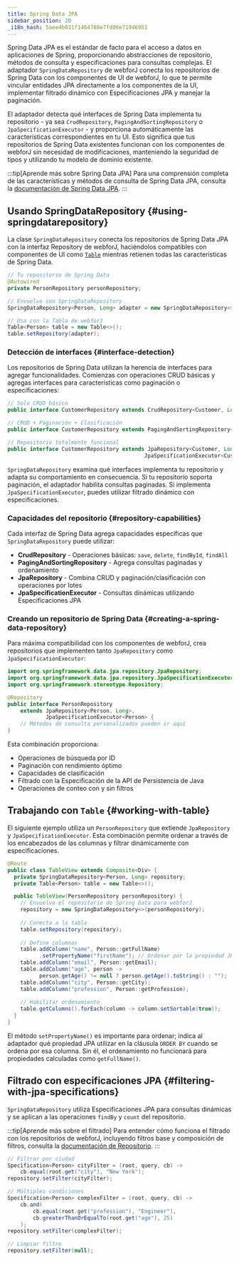 ```yaml
---
title: Spring Data JPA
sidebar_position: 20
_i18n_hash: 5aee4b031f1464780e7fd06e71946951
---
```

Spring Data JPA es el estándar de facto para el acceso a datos en aplicaciones de Spring, proporcionando abstracciones de repositorio, métodos de consulta y especificaciones para consultas complejas. El adaptador `SpringDataRepository` de webforJ conecta los repositorios de Spring Data con los componentes de UI de webforJ, lo que te permite vincular entidades JPA directamente a los componentes de la UI, implementar filtrado dinámico con Especificaciones JPA y manejar la paginación.

El adaptador detecta qué interfaces de Spring Data implementa tu repositorio - ya sea `CrudRepository`, `PagingAndSortingRepository` o `JpaSpecificationExecutor` - y proporciona automáticamente las características correspondientes en tu UI. Esto significa que tus repositorios de Spring Data existentes funcionan con los componentes de webforJ sin necesidad de modificaciones, manteniendo la seguridad de tipos y utilizando tu modelo de dominio existente.

:::tip[Aprende más sobre Spring Data JPA]
Para una comprensión completa de las características y métodos de consulta de Spring Data JPA, consulta la [documentación de Spring Data JPA](https://docs.spring.io/spring-data/jpa/reference/).
:::

## Usando SpringDataRepository {#using-springdatarepository}

La clase `SpringDataRepository` conecta los repositorios de Spring Data JPA con la interfaz Repository de webforJ, haciéndolos compatibles con componentes de UI como [`Table`](../../components/table/overview) mientras retienen todas las características de Spring Data.

```java
// Tu repositorio de Spring Data
@Autowired
private PersonRepository personRepository;

// Envuelve con SpringDataRepository
SpringDataRepository<Person, Long> adapter = new SpringDataRepository<>(personRepository);

// Usa con la Tabla de webforJ
Table<Person> table = new Table<>();
table.setRepository(adapter);
```

### Detección de interfaces {#interface-detection}

Los repositorios de Spring Data utilizan la herencia de interfaces para agregar funcionalidades. Comienzas con operaciones CRUD básicas y agregas interfaces para características como paginación o especificaciones:

```java
// Solo CRUD básico
public interface CustomerRepository extends CrudRepository<Customer, Long> {}

// CRUD + Paginación + Clasificación
public interface CustomerRepository extends PagingAndSortingRepository<Customer, Long> {}

// Repositorio totalmente funcional
public interface CustomerRepository extends JpaRepository<Customer, Long>, 
                                           JpaSpecificationExecutor<Customer> {}
```

`SpringDataRepository` examina qué interfaces implementa tu repositorio y adapta su comportamiento en consecuencia. Si tu repositorio soporta paginación, el adaptador habilita consultas paginadas. Si implementa `JpaSpecificationExecutor`, puedes utilizar filtrado dinámico con especificaciones.

### Capacidades del repositorio {#repository-capabilities}

Cada interfaz de Spring Data agrega capacidades específicas que `SpringDataRepository` puede utilizar:

- **CrudRepository** - Operaciones básicas: `save`, `delete`, `findById`, `findAll`
- **PagingAndSortingRepository** - Agrega consultas paginadas y ordenamiento
- **JpaRepository** - Combina CRUD y paginación/clasificación con operaciones por lotes
- **JpaSpecificationExecutor** - Consultas dinámicas utilizando Especificaciones JPA

### Creando un repositorio de Spring Data {#creating-a-spring-data-repository}

Para máxima compatibilidad con los componentes de webforJ, crea repositorios que implementen tanto `JpaRepository` como `JpaSpecificationExecutor`:

```java title="PersonRepository.java"
import org.springframework.data.jpa.repository.JpaRepository;
import org.springframework.data.jpa.repository.JpaSpecificationExecutor;
import org.springframework.stereotype.Repository;

@Repository
public interface PersonRepository
    extends JpaRepository<Person, Long>,
            JpaSpecificationExecutor<Person> {
    // Métodos de consulta personalizados pueden ir aquí
}
```

Esta combinación proporciona:

- Operaciones de búsqueda por ID
- Paginación con rendimiento óptimo
- Capacidades de clasificación
- Filtrado con la Especificación de la API de Persistencia de Java
- Operaciones de conteo con y sin filtros

## Trabajando con `Table` {#working-with-table}

El siguiente ejemplo utiliza un `PersonRepository` que extiende `JpaRepository` y `JpaSpecificationExecutor`. Esta combinación permite ordenar a través de los encabezados de las columnas y filtrar dinámicamente con especificaciones.

```java title="TableView.java"
@Route
public class TableView extends Composite<Div> {
  private SpringDataRepository<Person, Long> repository;
  private Table<Person> table = new Table<>();

  public TableView(PersonRepository personRepository) {
    // Envuelve el repositorio de Spring Data para webforJ
    repository = new SpringDataRepository<>(personRepository);
    
    // Conecta a la tabla
    table.setRepository(repository);
    
    // Define columnas
    table.addColumn("name", Person::getFullName)
          .setPropertyName("firstName"); // Ordenar por la propiedad JPA real
    table.addColumn("email", Person::getEmail);
    table.addColumn("age", person -> 
          person.getAge() != null ? person.getAge().toString() : "");
    table.addColumn("city", Person::getCity);
    table.addColumn("profession", Person::getProfession);
    
    // Habilitar ordenamiento
    table.getColumns().forEach(column -> column.setSortable(true));
  }
}
```

El método `setPropertyName()` es importante para ordenar; indica al adaptador qué propiedad JPA utilizar en la cláusula `ORDER BY` cuando se ordena por esa columna. Sin él, el ordenamiento no funcionará para propiedades calculadas como `getFullName()`.

## Filtrado con especificaciones JPA {#filtering-with-jpa-specifications}

`SpringDataRepository` utiliza Especificaciones JPA para consultas dinámicas y se aplican a las operaciones `findBy` y `count` del repositorio.

:::tip[Aprende más sobre el filtrado]
Para entender cómo funciona el filtrado con los repositorios de webforJ, incluyendo filtros base y composición de filtros, consulta la [documentación de Repositorio](../../advanced/repository/overview).
::: 

```java
// Filtrar por ciudad
Specification<Person> cityFilter = (root, query, cb) -> 
    cb.equal(root.get("city"), "New York");
repository.setFilter(cityFilter);

// Múltiples condiciones
Specification<Person> complexFilter = (root, query, cb) -> 
    cb.and(
        cb.equal(root.get("profession"), "Engineer"),
        cb.greaterThanOrEqualTo(root.get("age"), 25)
    );
repository.setFilter(complexFilter);

// Limpiar filtro
repository.setFilter(null);
```
